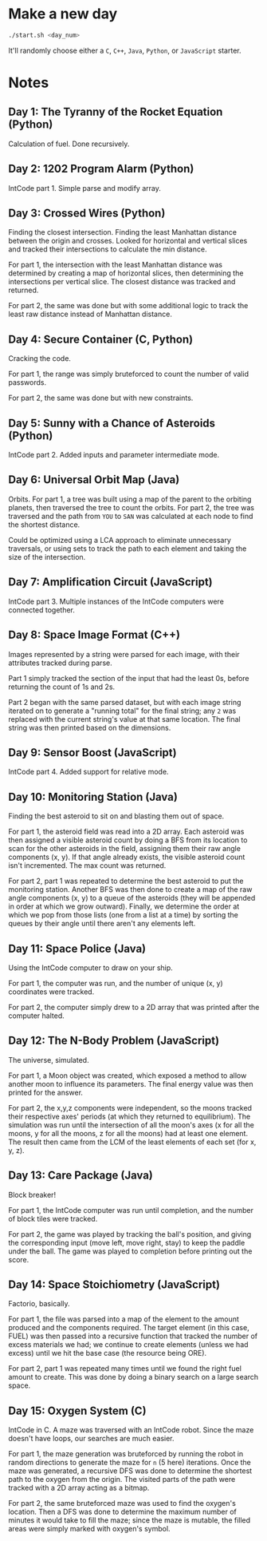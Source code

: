 # Make a new day

```bash
./start.sh <day_num>
```

It'll randomly choose either a `C`, `C++`, `Java`, `Python`, or `JavaScript` starter. 

# Notes

## Day 1: The Tyranny of the Rocket Equation (Python)

Calculation of fuel. Done recursively.

## Day 2: 1202 Program Alarm (Python)

IntCode part 1. Simple parse and modify array.

## Day 3: Crossed Wires (Python)

Finding the closest intersection.
Finding the least Manhattan distance between the origin and crosses. Looked for horizontal and vertical slices and tracked their intersections to calculate the min distance. 

For part 1, the intersection with the least Manhattan distance was determined by creating a map of horizontal slices, then determining the intersections per vertical slice. The closest distance was tracked and returned.

For part 2, the same was done but with some additional logic to track the least raw distance instead of Manhattan distance.

## Day 4: Secure Container (C, Python)

Cracking the code.

For part 1, the range was simply bruteforced to count the number of valid passwords.

For part 2, the same was done but with new constraints. 

## Day 5: Sunny with a Chance of Asteroids (Python)

IntCode part 2. Added inputs and parameter intermediate mode.

## Day 6: Universal Orbit Map (Java)

Orbits. For part 1, a tree was built using a map of the parent to the orbiting planets, then traversed the tree to count the orbits. For part 2, the tree was traversed and the path from `YOU` to `SAN` was calculated at each node to find the shortest distance.

Could be optimized using a LCA approach to eliminate unnecessary traversals, or using sets to track the path to each element and taking the size of the intersection. 

## Day 7: Amplification Circuit (JavaScript)

IntCode part 3. Multiple instances of the IntCode computers were connected together.

## Day 8: Space Image Format (C++)

Images represented by a string were parsed for each image, with their attributes tracked during parse. 

Part 1 simply tracked the section of the input that had the least 0s, before returning the count of 1s and 2s.

Part 2 began with the same parsed dataset, but with each image string iterated on to generate a "running total" for the final string; any `2` was replaced with the current string's value at that same location. The final string was then printed based on the dimensions.

## Day 9: Sensor Boost (JavaScript)

IntCode part 4. Added support for relative mode. 

## Day 10: Monitoring Station (Java)

Finding the best asteroid to sit on and blasting them out of space. 

For part 1, the asteroid field was read into a 2D array. Each asteroid was then assigned a visible asteroid count by doing a BFS from its location to scan for the other asteroids in the field, assigning them their raw angle components (x, y). If that angle already exists, the visible asteroid count isn't incremented. The max count was returned.

For part 2, part 1 was repeated to determine the best asteroid to put the monitoring station. Another BFS was then done to create a map of the raw angle components (x, y) to a queue of the asteroids (they will be appended in order at which we grow outward). Finally, we determine the order at which we pop from those lists (one from a list at a time) by sorting the queues by their angle until there aren't any elements left. 

## Day 11: Space Police (Java)

Using the IntCode computer to draw on your ship.

For part 1, the computer was run, and the number of unique (x, y) coordinates were tracked. 

For part 2, the computer simply drew to a 2D array that was printed after the computer halted.

## Day 12: The N-Body Problem (JavaScript)

The universe, simulated.

For part 1, a Moon object was created, which exposed a method to allow another moon to influence its parameters. The final energy value was then printed for the answer.

For part 2, the x,y,z components were independent, so the moons tracked their respective axes' periods (at which they returned to equilibrium). The simulation was run until the intersection of all the moon's axes (x for all the moons, y for all the moons, z for all the moons) had at least one element. The result then came from the LCM of the least elements of each set (for x, y, z).

## Day 13: Care Package (Java)

Block breaker! 

For part 1, the IntCode computer was run until completion, and the number of block tiles were tracked.

For part 2, the game was played by tracking the ball's position, and giving the corresponding input (move left, move right, stay) to keep the paddle under the ball. The game was played to completion before printing out the score. 

## Day 14: Space Stoichiometry (JavaScript)

Factorio, basically. 

For part 1, the file was parsed into a map of the element to the amount produced and the components required. The target element (in this case, FUEL) was then passed into a recursive function that tracked the number of excess materials we had; we continue to create elements (unless we had excess) until we hit the base case (the resource being ORE).

For part 2, part 1 was repeated many times until we found the right fuel amount to create. This was done by doing a binary search on a large search space.

## Day 15: Oxygen System (C)

IntCode in C. A maze was traversed with an IntCode robot. Since the maze doesn't have loops, our searches are much easier.

For part 1, the maze generation was bruteforced by running the robot in random directions to generate the maze for `n` (5 here) iterations. Once the maze was generated, a recursive DFS was done to determine the shortest path to the oxygen from the origin. The visited parts of the path were tracked with a 2D array acting as a bitmap.

For part 2, the same bruteforced maze was used to find the oxygen's location. Then a DFS was done to determine the maximum number of minutes it would take to fill the maze; since the maze is mutable, the filled areas were simply marked with oxygen's symbol.